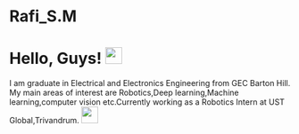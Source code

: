 # Rafi_S.M

# Hello, Guys! <img src="https://raw.githubusercontent.com/MartinHeinz/MartinHeinz/master/wave.gif" width="30px">
I am graduate in Electrical and Electronics Engineering from GEC Barton Hill. My main areas of interest are Robotics,Deep learning,Machine learning,computer vision etc.Currently working as a Robotics Intern at UST Global,Trivandrum.
<img src="https://www.google.com/url?sa=i&url=https%3A%2F%2Fgfycat.com%2Fbronzescaredhamster&psig=AOvVaw0tldXHT8XjTNYg-YbO2DmV&ust=1599812008024000&source=images&cd=vfe&ved=0CAMQjB1qFwoTCKjT8KaS3usCFQAAAAAdAAAAABAD" width="30px">
